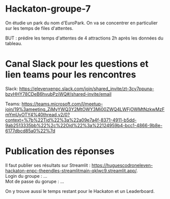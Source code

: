 # Hackaton-groupe-7

On étudie un park du nom d'EuroPark. On va se concentrer en particulier sur les temps de files d'attentes.

BUT : prédire les temps d'attentes de 4 attractions 2h après les données du tableau. 

# Canal Slack pour les questions et lien teams pour les rencontres

Slack: https://elevenxenpc.slack.com/join/shared_invite/zt-3cy7ppuna-bzvHHY78CDeB6hvubPziWQ#/shared-invite/email

Teams: https://teams.microsoft.com/l/meetup-join/19%3ameeting_ZjMyYWQ3Y2MtOWY3Mi00ZWQ4LWFjOWMtNzkwMzFmYmUyOTY4%40thread.v2/0?context=%7b%22Tid%22%3a%22a09e7a4f-8371-4911-b5dd-9ab2513335bb%22%2c%22Oid%22%3a%22124959b4-bcc1-4866-9b8e-6177dbcd85a0%22%7d  

# Publication des réponses

Il faut publier ses résultats sur Streamlit : https://huguescodroneleven-hackaton-enpc-theendles-streamlitmain-qklwc9.streamlit.app/.  
Login du groupe : ...  
Mot de passe du gorupe : ...  

On y trouve aussi le temps restant pour le Hackaton et un Leaderboard.

